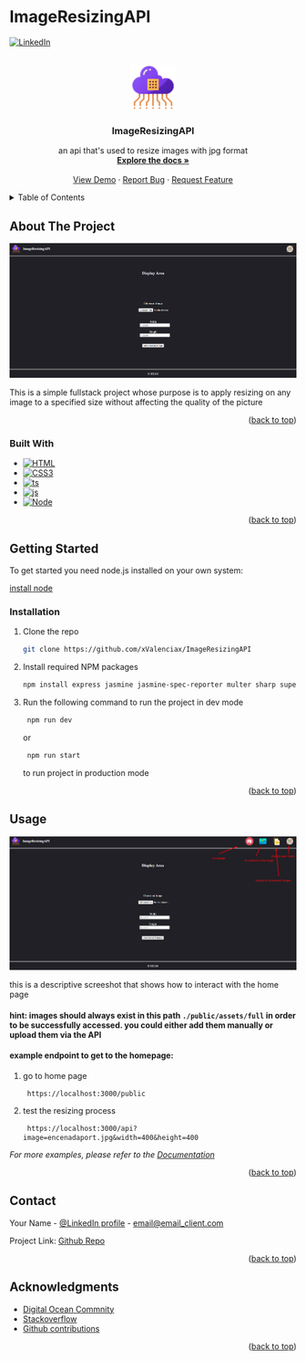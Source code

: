 # ImageResizingAPI
<div id="top"></div>

<!--
*** Thanks for checking out the Best-README-Template. If you have a suggestion
*** that would make this better, please fork the repo and create a pull request
*** or simply open an issue with the tag "enhancement".
*** Don't forget to give the project a star!
*** Thanks again! Now go create something AMAZING! :D
-->



<!-- PROJECT SHIELDS -->
<!--
*** I'm using markdown "reference style" links for readability.
*** Reference links are enclosed in brackets [ ] instead of parentheses ( ).
*** See the bottom of this document for the declaration of the reference variables
*** for contributors-url, forks-url, etc. This is an optional, concise syntax you may use.
*** https://www.markdownguide.org/basic-syntax/#reference-style-links
-->
[![LinkedIn][linkedin-shield]][linkedin-url]



<!-- PROJECT LOGO -->
<br />
<div align="center">
  <a href="https://github.com/xValenciax/ImageResizingAPI">
    <img src="./public/assets/icons/icons8-api-64 (1).png" alt="Logo" width="80" height="80">
  </a>

<h3 align="center">ImageResizingAPI</h3>

  <p align="center">
    an api that's used to resize images with jpg format 
    <br />
    <a href="https://github.com/xValenciax/ImageResizingAPI"><strong>Explore the docs »</strong></a>
    <br />
    <br />
    <a href="https://github.com/xValenciax/ImageResizingAPI">View Demo</a>
    ·
    <a href="https://github.com/xValenciax/ImageResizingAPI/issues">Report Bug</a>
    ·
    <a href="https://github.com/xValenciax/ImageResizingAPI/issues">Request Feature</a>
  </p>
</div>



<!-- TABLE OF CONTENTS -->
<details>
  <summary>Table of Contents</summary>
  <ol>
    <li>
      <a href="#about-the-project">About The Project</a>
      <ul>
        <li><a href="#built-with">Technologies used</a></li>
      </ul>
    </li>
    <li>
      <a href="#getting-started">Getting Started</a>
      <ul>
        <li><a href="#prerequisites">Prerequisites</a></li>
        <li><a href="#installation">Installation</a></li>
      </ul>
    </li>
    <li><a href="#usage">Usage</a></li>
    <li><a href="#contributing">Contributing</a></li>
    <li><a href="#contact">Contact</a></li>
    <li><a href="#acknowledgments">Acknowledgments</a></li>
  </ol>
</details>



<!-- ABOUT THE PROJECT -->
## About The Project

![Product Name Screen Shot](./public/assets/icons/Screenshot_4.png)

This is a simple fullstack project whose purpose is to apply resizing on any image to a specified size without affecting the quality of the picture

<p align="right">(<a href="#top">back to top</a>)</p>



### Built With

* [![HTML][HTML]][HTML-url]
* [![CSS3][CSS]][HTML-url]
* [![ts][Typescript]][ts-url]
* [![js][Javascript]][js-url]
* [![Node][Nodejs]][node-url]

<p align="right">(<a href="#top">back to top</a>)</p>



<!-- GETTING STARTED -->
## Getting Started

To get started you need node.js installed on your own system:

[install node]


### Installation

1. Clone the repo
   ```sh
   git clone https://github.com/xValenciax/ImageResizingAPI
   ```
2. Install required NPM packages
   ```sh
   npm install express jasmine jasmine-spec-reporter multer sharp supertest typescript ts-node nodemon
   ```
3. Run the following command to run the project in dev mode
   ```sh
    npm run dev
   ```
   or 
   ```sh
    npm run start
   ```
   to run project in production mode


<p align="right">(<a href="#top">back to top</a>)</p>



<!-- USAGE EXAMPLES -->
## Usage
![Product Name Screen Shot](./public/assets/icons/Screenshot_1.png)

this is a descriptive screeshot that shows how to interact with the home page
#### hint: images should always exist in this path `./public/assets/full` in order to be successfully accessed. you could either add them manually or upload them via the API


#### example endpoint to get to the homepage:
1. go to home page
   ```
    https://localhost:3000/public
   ```

2. test the resizing process 

   ```
    https://localhost:3000/api?image=encenadaport.jpg&width=400&height=400
   ```

_For more examples, please refer to the [Documentation](https://github.com/xValenciax/ImageResizingAPI)_

<p align="right">(<a href="#top">back to top</a>)</p>


<!-- CONTACT -->
## Contact

Your Name - [@LinkedIn profile](linkedin-url) - email@email_client.com

Project Link: [Github Repo](https://github.com/xValenciax/ImageResizingAPI)

<p align="right">(<a href="#top">back to top</a>)</p>



<!-- ACKNOWLEDGMENTS -->
## Acknowledgments

* [Digital Ocean Commnity](https://www.digitalocean.com/community/tutorials)
* [Stackoverflow](https://stackoverflow.com/)
* [Github contributions](https://github.com/)

<p align="right">(<a href="#top">back to top</a>)</p>



<!-- MARKDOWN LINKS & IMAGES -->
[linkedin-shield]: https://img.shields.io/badge/-LinkedIn-black.svg?style=for-the-badge&logo=linkedin&colorB=555
[linkedin-url]: https://www.linkedin.com/in/selim2001/
[product-screenshot]: images/screenshot.png
[HTML]: https://img.shields.io/badge/HTML-HTML5-%23dd4b25
[HTML-url]: https://www.w3schools.com/html/
[CSS]: https://img.shields.io/badge/CSS-CSS3-%2330ace0
[CSS-url]: https://www.w3schools.com/css/
[Typescript]: https://img.shields.io/badge/Typescript-TS-%233178c6
[ts-url]: https://www.typescriptlang.org/
[Javascript]: https://img.shields.io/badge/Javascript-JS-%23fcdc00
[js-url]: https://www.javascript.com/
[Nodejs]: https://img.shields.io/badge/Node-Nodejs-%23417e38
[node-url]: https://nodejs.dev/
[Nodejs]: https://img.shields.io/badge/Node-Nodejs-%23417e38
[node-url]: https://nodejs.dev/
[install node]: https://nodejs.org/en/download/